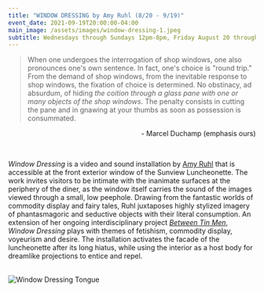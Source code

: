 ```yaml
---
title: "WINDOW DRESSING by Amy Ruhl (8/20 - 9/19)"
event_date: 2021-09-19T20:00:00-04:00
main_image: /assets/images/window-dressing-1.jpeg
subtitle: Wednesdays through Sundays 12pm-8pm, Friday August 20 through September 19
---
```



> When one undergoes the interrogation of shop windows, one also pronounces one's
> own sentence. In fact, one's choice is "round trip." From the demand of shop
> windows, from the inevitable response to shop windows, the fixation of choice
> is determined. No obstinacy, ad absurdum, of hiding _the coition through a glass
> pane with one or many objects of the shop windows_. The penalty consists in
> cutting the pane and in gnawing at your thumbs as soon as possession is
> consummated.

<p style="text-align: right;">- Marcel Duchamp (emphasis ours)</p>

<br>

_Window Dressing_ is a video and sound installation by [Amy Ruhl](https://www.amyruhlfilm.com/) that is
accessible at the front exterior window of the Sunview Luncheonette. The work
invites visitors to be intimate with the inanimate surfaces at the periphery of
the diner, as the window itself carries the sound of the images viewed through
a small, low peephole. Drawing from the fantastic worlds of commodity display
and fairy tales, Ruhl juxtaposes highly stylized imagery of phantasmagoric and
seductive objects with their literal consumption. An extension of her ongoing
interdisciplinary project _[Between Tin Men](https://betweentinmen.com/)_, _Window Dressing_ plays with themes of
fetishism, commodity display, voyeurism and desire. The installation activates
the facade of the luncheonette after its long hiatus, while using the interior
as a host body for dreamlike projections to entice and repel.

<br>

<img src="{{ site.baseurl }}/assets/images/window-dressing-2.jpeg" alt="Window Dressing Tongue" />
